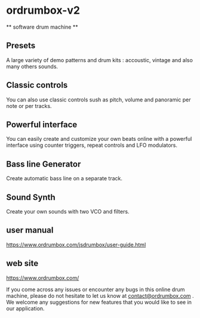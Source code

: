# ordrumbox-v2

** software drum machine **

## Presets
A large variety of demo patterns and drum kits : accoustic, vintage and also many others sounds.
                
## Classic controls
You can also use classic controls sush as pitch, volume and panoramic per note or per tracks.
## Powerful interface
You can easily create and customize your own beats online with a powerful interface using counter triggers, repeat controls and LFO modulators.
## Bass line Generator
Create automatic bass line on a separate track.
## Sound Synth
Create your own sounds with two VCO and filters.

## user manual
https://www.ordrumbox.com/jsdrumbox/user-guide.html

## web site
https://www.ordrumbox.com/

If you come across any issues or encounter any bugs in this online drum machine, please do not hesitate to let us know at contact@ordrumbox.com . We welcome any suggestions for new features that you would like to see in our application.
                
